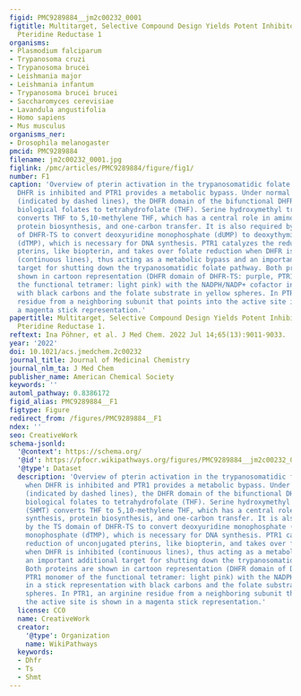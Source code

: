 ```yaml
---
figid: PMC9289884__jm2c00232_0001
figtitle: Multitarget, Selective Compound Design Yields Potent Inhibitors of a Kinetoplastid
  Pteridine Reductase 1
organisms:
- Plasmodium falciparum
- Trypanosoma cruzi
- Trypanosoma brucei
- Leishmania major
- Leishmania infantum
- Trypanosoma brucei brucei
- Saccharomyces cerevisiae
- Lavandula angustifolia
- Homo sapiens
- Mus musculus
organisms_ner:
- Drosophila melanogaster
pmcid: PMC9289884
filename: jm2c00232_0001.jpg
figlink: /pmc/articles/PMC9289884/figure/fig1/
number: F1
caption: 'Overview of pterin activation in the trypanosomatidic folate pathway when
  DHFR is inhibited and PTR1 provides a metabolic bypass. Under normal conditions
  (indicated by dashed lines), the DHFR domain of the bifunctional DHFR-TS reduces
  biological folates to tetrahydrofolate (THF). Serine hydroxymethyl transferase (SHMT)
  converts THF to 5,10-methylene THF, which has a central role in amino acid synthesis,
  protein biosynthesis, and one-carbon transfer. It is also required by the TS domain
  of DHFR-TS to convert deoxyuridine monophosphate (dUMP) to deoxythymidine monophosphate
  (dTMP), which is necessary for DNA synthesis. PTR1 catalyzes the reduction of unconjugated
  pterins, like biopterin, and takes over folate reduction when DHFR is inhibited
  (continuous lines), thus acting as a metabolic bypass and an important additional
  target for shutting down the trypanosomatidic folate pathway. Both proteins are
  shown in cartoon representation (DHFR domain of DHFR-TS: purple, PTR1 monomer of
  the functional tetramer: light pink) with the NADPH/NADP+ cofactor in a stick representation
  with black carbons and the folate substrate in yellow spheres. In PTR1, an arginine
  residue from a neighboring subunit that points into the active site is shown in
  a magenta stick representation.'
papertitle: Multitarget, Selective Compound Design Yields Potent Inhibitors of a Kinetoplastid
  Pteridine Reductase 1.
reftext: Ina Pöhner, et al. J Med Chem. 2022 Jul 14;65(13):9011-9033.
year: '2022'
doi: 10.1021/acs.jmedchem.2c00232
journal_title: Journal of Medicinal Chemistry
journal_nlm_ta: J Med Chem
publisher_name: American Chemical Society
keywords: ''
automl_pathway: 0.8386172
figid_alias: PMC9289884__F1
figtype: Figure
redirect_from: /figures/PMC9289884__F1
ndex: ''
seo: CreativeWork
schema-jsonld:
  '@context': https://schema.org/
  '@id': https://pfocr.wikipathways.org/figures/PMC9289884__jm2c00232_0001.html
  '@type': Dataset
  description: 'Overview of pterin activation in the trypanosomatidic folate pathway
    when DHFR is inhibited and PTR1 provides a metabolic bypass. Under normal conditions
    (indicated by dashed lines), the DHFR domain of the bifunctional DHFR-TS reduces
    biological folates to tetrahydrofolate (THF). Serine hydroxymethyl transferase
    (SHMT) converts THF to 5,10-methylene THF, which has a central role in amino acid
    synthesis, protein biosynthesis, and one-carbon transfer. It is also required
    by the TS domain of DHFR-TS to convert deoxyuridine monophosphate (dUMP) to deoxythymidine
    monophosphate (dTMP), which is necessary for DNA synthesis. PTR1 catalyzes the
    reduction of unconjugated pterins, like biopterin, and takes over folate reduction
    when DHFR is inhibited (continuous lines), thus acting as a metabolic bypass and
    an important additional target for shutting down the trypanosomatidic folate pathway.
    Both proteins are shown in cartoon representation (DHFR domain of DHFR-TS: purple,
    PTR1 monomer of the functional tetramer: light pink) with the NADPH/NADP+ cofactor
    in a stick representation with black carbons and the folate substrate in yellow
    spheres. In PTR1, an arginine residue from a neighboring subunit that points into
    the active site is shown in a magenta stick representation.'
  license: CC0
  name: CreativeWork
  creator:
    '@type': Organization
    name: WikiPathways
  keywords:
  - Dhfr
  - Ts
  - Shmt
---
```

